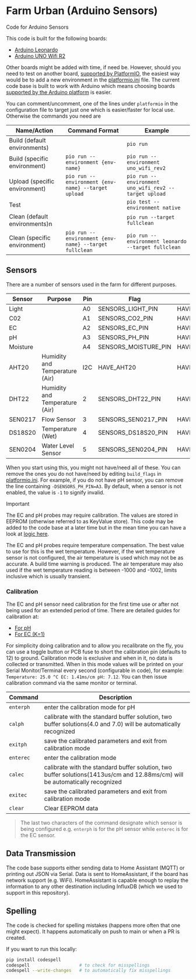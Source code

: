 # Farm Urban (Arduino Sensors)

Code for Arduino Sensors

This code is built for the following boards:

- [Arduino Leonardo](https://store.arduino.cc/products/arduino-leonardo-with-headers)
- [Arduino UNO Wifi R2](https://store.arduino.cc/products/arduino-uno-wifi-rev2)

Other boards might be added with time, if need be. However, should you need to test on another board, [supported by PlatformIO](https://docs.platformio.org/en/latest/boards/index.html), the easiest way would be to add a new environment in the [platformio.ini](./platformio.ini) file. The current code base is built to work with Arduino which means choosing boards [supported by the Arduino platform](https://docs.platformio.org/en/latest/frameworks/arduino.html#boards) is easier.

You can comment/uncomment, one of the lines under `platformio` in the configuration file to target just one which is easier/faster for local use. Otherwise the commands you need are

| Name/Action                   | Command Format                                        | Example                                               |
| ----------------------------- | ----------------------------------------------------- | ----------------------------------------------------- |
| Build (default environments)  |                                                       | `pio run`                                             |
| Build (specific environment)  | `pio run --environment {env-name}`                    | `pio run --environment uno_wifi_rev2`                 |
| Upload (specific environment) | `pio run --environment {env-name} --target upload`    | `pio run --environment uno_wifi_rev2 --target upload` |
| Test                          |                                                       | `pio test --environment native`                       |
| Clean (default environments)n |                                                       | `pio run --target fullclean`                          |
| Clean (specific environment)  | `pio run --environment {env-name} --target fullclean` | `pio run --environment leonardo --target fullclean`   |

## Sensors

There are a number of sensors used in the farm for different purposes.

| Sensor   | Purpose                        | Pin | Flag                 | Macro                  |
| -------- | ------------------------------ | --- | -------------------- | ---------------------- |
| Light    |                                | A0  | SENSORS_LIGHT_PIN    | HAVE_LIGHT             |
| C02      |                                | A1  | SENSORS_CO2_PIN      | HAVE_CO2               |
| EC       |                                | A2  | SENSORS_EC_PIN       | HAVE_EC                |
| pH       |                                | A3  | SENSORS_PH_PIN       | HAVE_PH                |
| Moisture |                                | A4  | SENSORS_MOISTURE_PIN | HAVE_MOISTURE          |
| AHT20    | Humidity and Temperature (Air) | I2C | HAVE_AHT20           | HAVE_AHT20             |
| DHT22    | Humidity and Temperature (Air) | 2   | SENSORS_DHT22_PIN    | HAVE_DHT22             |
| SEN0217  | Flow Sensor                    | 3   | SENSORS_SEN0217_PIN  | HAVE_FLOW              |
| DS18S20  | Temperature (Wet)              | 4   | SENSORS_DS18S20_PIN  | HAVE_TEMP_WET          |
| SEN0204  | Water Level Sensor             | 5   | SENSORS_SEN0204_PIN  | HAVE_WATER_LEVEL_STATE |

When you start using this, you might not have/need all of these. You can remove the ones you do not have/need by editing `build_flags` in [platformio.ini](./platformio.ini). For example, if you do not have pH sensor, you can remove the line containing `-DSENSORS_PH_PIN=A3`. By default, when a sensor is not enabled, the value is `-1` to signify invalid.

> [!IMPORTANT]
> The EC and pH probes may require calibration. The values are stored in EEPROM (otherwise referred to as KeyValue store). This code may be added to the code base at a later time but in the mean time you can have a look at [logic here](https://github.com/farm-urban/fufarm_rpi_arduino_shield).
>
> The EC and pH probes require temperature compensation. The best value to use for this is the wet temperature. However, if the wet temperature sensor is not configured, the air temperature is used which may not be as accurate. A build time warning is produced.
> The air temperature may also used if the wet temperature reading is between -1000 and -1002, limits inclusive which is usually transient.

### Calibration

The EC and pH sensor need calibration for the first time use or after not being used for an extended period of time. There are detailed guides for calibration at:

- [For pH](https://wiki.dfrobot.com/Gravity__Analog_pH_Sensor_Meter_Kit_V2_SKU_SEN0161-V2)
- [For EC (K=1)](https://wiki.dfrobot.com/Gravity__Analog_Electrical_Conductivity_Sensor___Meter_V2__K%3D1__SKU_DFR0300)

For simplicity doing calibration and to allow you recalibrate on the fly, you can use a toggle button or PCB fuse to short the calibration pin (defaults to 12) to ground. Calibration mode is exclusive and when in it, no data is collected or transmitted. When in this mode values will be printed on your Serial Monitor/Terminal every second (configurable in code), for example: `Temperature: 25.0 ^C EC: 1.41ms/cm pH: 7.12`. You can then issue calibration command via the same monitor or terminal.

| Command   | Description                                                                                                                  |
| --------- | ---------------------------------------------------------------------------------------------------------------------------- |
| `enterph` | enter the calibration mode for pH                                                                                            |
| `calph`   | calibrate with the standard buffer solution, two buffer solutions(4.0 and 7.0) will be automatically recognized              |
| `exitph`  | save the calibrated parameters and exit from calibration mode                                                                |
| `enterec` | enter the calibration mode                                                                                                   |
| `calec`   | calibrate with the standard buffer solution, two buffer solutions(1413us/cm and 12.88ms/cm) will be automatically recognized |
| `exitec`  | save the calibrated parameters and exit from calibration mode                                                                |
| `clear`   | Clear EEPROM data                                                                                                            |

> The last two characters of the command designate which sensor is being configured e.g. `enterph` is for the pH sensor while `enterec` is for the EC sensor.

## Data Transmission

The code base supports either sending data to Home Assistant (MQTT) or printing out JSON via Serial. Data is sent to HomeAssistant, if the board has network support (e.g. WiFi). HomeAssistant is capable enough to replay the information to any other destination including InfluxDB (which we used to support in this repository).

## Spelling

The code is checked for spelling mistakes (happens more often that one might expect). It happens automatically on push to main or when a PR is created.

If you want to run this locally:

```bash
pip install codespell
codespell                   # to check for misspellings
codespell --write-changes   # to automatically fix misspellings
```

